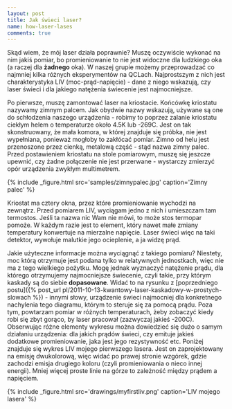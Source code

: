 ```yaml
---
layout: post
title: Jak świeci laser?
name: how-laser-lases
comments: true
---
```


Skąd wiem, że mój laser działa poprawnie? Muszę oczywiście wykonać na nim jakiś pomiar, bo promieniowanie to nie jest widoczne dla ludzkiego oka (a raczej dla **żadnego** oka). W naszej grupie możemy przeprowadzać co najmniej kilka różnych eksperymentów na QCLach. Najprostszym z nich jest charakterystyka LIV (moc-prąd-napięcie) - dane z niego wskazują, czy laser świeci i dla jakiego natężenia świecenie jest najmocniejsze.

Po pierwsze, muszę zamontować laser na kriostacie. Końcówkę kriostatu nazywamy zimnym palcem. Jak obydwie nazwy wskazują, używane są one do schłodzenia naszego urządzenia - robimy to poprzez zalanie kriostatu ciekłym helem o temperaturze około 4.5K lub -269C. Jest on tak skonstruowany, że mała komora, w której znajduje się próbka, nie jest wypełniana, ponieważ mogłoby to zakłócać pomiar. Zimno od helu jest przenoszone przez cienką, metalową część - stąd nazwa zimny palec. Przed postawieniem kriostatu na stole pomiarowym, muszę się jeszcze upewnić, czy żadne połączenie nie jest przerwane - wystarczy zmierzyć opór urządzenia zwykłym multimetrem.

{% include _figure.html src='samples/zimnypalec.jpg' caption='Zimny palec' %}

Kriostat ma cztery okna, przez które promieniowanie wychodzi na zewnątrz. Przed pomiarem LIV, wyciągam jedno z nich i umieszczam tam termostos. Jeśli ta nazwa nic Wam nie mówi, to może stos termopar pomoże. W każdym razie jest to element, który nawet małe zmiany temperatury konwertuje na mierzalne napięcie. Laser świeci więc na taki detektor, wywołuje malutkie jego ocieplenie, a ja widzę prąd.

Jakie użyteczne informacje można wyciągnąć z takiego pomiaru? Niestety, moc którą otrzymuje jest podana tylko w relatywnych jednostkach, więc nie ma z tego wielkiego pożytku. Mogę jednak wyznaczyć natężenie prądu, dla którego otrzymujemy najmocniejsze świecenie, czyli takie, przy którym kaskady są do siebie **dopasowane**. Widać to na rysunku z [poprzedniego postu]({% post_url pl/2011-10-13-kwantowy-laser-kaskadowy-w-prostych-slowach %}) - innymi słowy, urządzenie świeci najmocniej dla konkretnego nachylenia tego diagramu, którym to steruje się za pomocą prądu. Poza tym, powtarzam pomiar w różnych temperaturach, żeby zobaczyć kiedy robi się zbyt gorąco, by laser pracował (zazwyczaj jakieś -200C). Obserwując różne elementy wykresu można dowiedzieć się dużo o samym działaniu urządzenia: dla jakich prądów świeci, czy emituje jakieś dodatkowe promieniowanie, jaka jest jego rezystywność etc. Poniżej znajduje się wykres LIV mojego pierwszego lasera. Jest on zaprojektowany na emisję dwukolorową, więc widać po prawej stronie wzgórek, gdzie zachodzi emisja drugiego koloru (czyli promieniowania o nieco innej energii). Mniej więcej proste linie na górze to zależność między prądem a napięciem.

{% include _figure.html src='drawings/myfirstliv.png' caption='LIV mojego lasera' %}